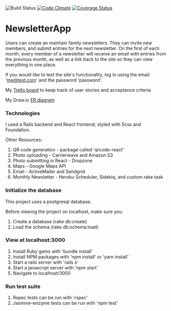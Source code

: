 ![Build Status](https://codeship.com/projects/0bdcbc60-32b4-0136-feee-6eda9d371665/status?branch=master)
[![Code Climate](https://codeclimate.com/github/msgalenwhite/NewsletterApp/badges/gpa.svg)](https://codeclimate.com/github/msgalenwhite/NewsletterApp)
[![Coverage Status](https://coveralls.io/repos/github/msgalenwhite/NewsletterApp/badge.svg?branch=master)](https://coveralls.io/github/msgalenwhite/NewsletterApp?branch=master)

# NewsletterApp

Users can create an maintain family newsletters.  They can invite new members, and submit entries for the next newsletter.  On the first of each month, every member of a newsletter will receive an email with entries from the previous month, as well as a link back to the site so they can view everything in one place.

If you would like to test the site's functionality, log in using the email 'me@test.com' and the password 'password'.


My [Trello board](https://trello.com/b/NfrCdOQi) to keep track of user stories and acceptance criteria

My Draw.io [ER diagram](https://www.draw.io/?lightbox=1&highlight=0000ff&edit=_blank&layers=1&nav=1&title=Newsletter#R7Vxbb9s2FP41BrqHFZKoWx6bNOkGpF3Rbtj2FNAWbXGVRZeik7i%2FfqRE6kbZYW1aaxYVbSEdHYrk%2BQ7Jc5Nn4Gr9%2BI7CTfqeJCibeU7yOANvZ57nRw7%2FXxB2FSFy44qwojipSG5D%2BIy%2FIUmU7VZbnKCiw8gIyRjedIkLkudowTo0SCl56LItSdbtdQNXSCN8XsBMp%2F6JE5ZW1DhwGvovCK9S1bPryCdzuPiyomSby%2F5mHliWf6rHa6jeJfmLFCbkoUUC1zNwRQlh1dX68QplQrRKbFW7mz1P63FTlDOTBqEaB9upuaOEi0LeEspSsiI5zK4b6mU5PyTe4PC7lK0zfunyS%2FSI2V%2BC%2FDqQd39LJj4cupOPfFcROk8%2FIorXiCEqiQWDlL0RYHJCTnKkaDc4y%2BqGieK4%2FrSG%2Ba6itTj%2BQYztpILBLSOc1EzqlpCNHLouOCnLgmzpQopGKjEfxApJriCoaEJqrXZS2u8Q4VOiO85AUQYZvu8qGJR6uqr5Gqz4hYRrGDo5mHuYbeVL%2Fyi48PpwFg94ncFSekuSM4WskM0ixVlyC3dkKybDZbv4ou4uU0LxN84PFbal6KUgPQHvkgv5imSENvA0jT6Ll8luKCp4s49KtG6P9B4%2BdhhvYcHUAEmWwU2B5%2BWQRcM1Fz3OLwljZK30RE7wpjWeZtkdQPYeUYYeD4KmnkqQd2rRvJaEh2ZzcNWel7Y2Bt8D%2B4GW3X3iGxjMV3yKTX9Opz912%2BotHOjMC7t9wYwvphwydCnWa6HpVj1PI3W70NRtiWnB7nK4FiN%2FVTCK89VPmv5xEbNSfSj5gnr6MqBCMMOrnN9maCmaCYww35ffSDITC%2Fay2MAF7%2By25HnrN5RPUhqCRHjbZVbuDSlOEpSXOxeDDM7rFbAhOGeluIJL%2FpcL9UpgG%2FCBX%2FF7t7nnfwU7ZVck53OBuFQmxHX1AQl9HVCz2FjNJM6eoVb1gT5m91A61cIzgxOcNuEM3PHgBPryRGuIswlKK1BG0XhQevrK3FDCAUF3m5RwC2aC1AakrgMMMfUsYOpqmM5xiaRAbMLxFBzHPDWVLrRwXGypGP3dArPdtDTtQDrmyRn6eyHlLg%2BbjCFLmI55hEa6NSScb7ZNSji55KDYdJ2f%2Bb8Pv%2F1eeudfZ6Jn4Dr1fF8s0BqqA9jvd2KMz1ULQMcDXgzJV08iPcF7NLwqEDDK3hxp8KawuCsDfZ7zeTsvFhRvGObT7aze%2BrLF%2FQE9FBliDNFCCK7hYSkl21V68IUm%2BsK5w0WM5sue0nB6AlG8XDx%2FzTkxumFoqIXx6Zrj6xvDPl1wWkhDcb%2Bswtt3eZtrUgarygA8w1NCpVxOUgbdam8pw3XOrTt0FMQXYQRgqEOM3CRA0UuHOBrREPDBIYhxfo%2B5qI7d1ieYD8F8YWoQ%2BKfD7OkGgcHyPUcKDPjDtuH%2FNQUGom4OzHMNfXQ3tLCDDyQ7uTuXTc75ILj1KjFfxL7hGrYRC9Wd8zlJdq1g6OSH28A0CMc7fqNQw3TKVVjEMvZGxFI%2FY%2BdIRFWKuxLQwSqTfaZT7M1BOGA6ccMpTvyXDqvrxOPhCnSXuINr4xRP6NpB1%2FhUtYFurKF2SiHfuHV1QMq2XVin1NVeYZ1s%2BlFoSWPYBirCoEyhvr1aDUq2agDh8oG7FptUvv39XHT78aUtdWPIr8bV6EM1gmPruUJgVWFMKj%2BjYNYr%2FPwBazzVov0xijyBnp38YBaWnJze053eEPSc3iAeqvy8GNrTLw64vc%2Br8jM0cb4nn03Xt3rxnuSHD2qXjeSa7rMlqM5%2FTe64ZWhDfSmfD9pAX7Hpdj0fKCCcwLUBbjwQazkXuIGezer4cdvSP9%2BT1aTH5D9ekpv3%2Fdi77kBwZgh8YCGvDQ5WREypzHNhHIy4ewcHc5nfV%2FUignVTvct%2FpDSR4akQW9gYIv3Ib6nBr1MC%2FHw41yXEY2wOfqChZiFso67LuEwVwhk36qJKdNpRFxVxPXcEEPQ%2B7%2FT9SHn5lmOAdb2q6knm6PbFAPv8ANiNAao6%2B%2BejTE00sRNKLHsxCSaaKSPQlTEaKRwNnJ4yqnT5E6p4DPr6kWFsEUzRxdOji36vpCaKhoKLQwmj%2BEAp1fOKLQZGyebJZT1ksdTr2H65jw1vRo8e7007TzjbxXko5niu0sxQL%2Bsa9jpebXP8dYtyVBQVO06gjDi3uJZEBLEWZD3HuXpMll2evKU6DswTcTyLj971WqNzHFeh%2B7KOK2V81pYJCEzPKze0sJFE%2Bkai%2F8TBFM7Wka5Xpvm%2BMeL3t5H%2Babz2GyQTqjZQjcf8AveJYrPKrnNelamJlBRH5Blf2On%2F%2FXi7rukHOJEFwJ%2FISk1m3hmB9k3tPBsr29dQO6nQUMZzur8J2I8aye37uJhRJy5Ux5%2BMI0OdKJDU8nNHgfqFRwHoIVeFq7QokPYiX1lN%2FY%2FybFc3Rs7ggPdWN%2Fb5pZt4ZGST3za%2FmVmxN79LCq7%2FBQ%3D%3D)

### Technologies

I used a Rails backend and React frontend, styled with Scss and Foundation.

Other Resources:

1. QR code generation - package called 'qrcode-react'
2. Photo uploading - Carrierwave and Amazon S3
3. Photo submitting in React - Dropzone
4. Maps - Google Maps API
5. Email - ActiveMailer and Sendgrid
6. Monthly Newsletter - Heroku Scheduler, Sidekiq, and custom rake task

### Initialize the database

This project uses a postgresql database.

Before viewing the project on localhost, make sure you:
1. Create a database (rake db:create)
2. Load the schema (rake db:schema:load)

### View at localhost:3000

1. Install Ruby gems with 'bundle install'
2. Install NPM packages with 'npm install' or 'yarn install'
3. Start a rails server with 'rails s'
4. Start a javascript server with 'npm start'
5. Navigate to localhost/3000

### Run test suite

1. Rspec tests can be run with 'rspec'
2. Jasmine-enzyme tests can be run with 'npm test'
